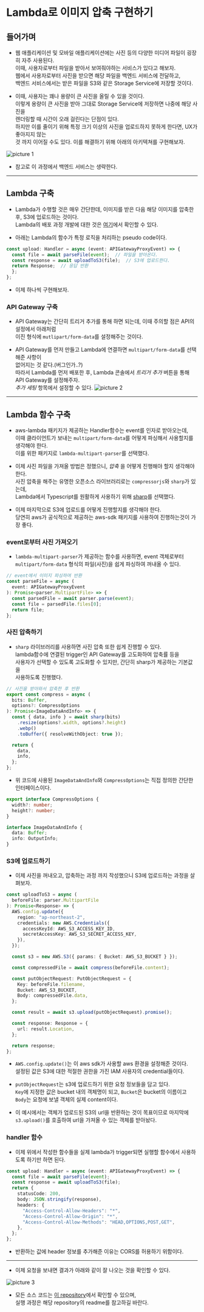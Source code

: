 # Lambda로 이미지 압축 구현하기

## 들어가며

- 웹 애플리케이션 및 모바일 애플리케이션에는 사진 등의 다양한 미디어 파일이 굉장히 자주 사용된다.  
  이때, 사용자로부터 파일을 받아서 보여줘야하는 서비스가 있다고 해보자.  
  웹에서 사용자로부터 사진을 받으면 해당 파일을 백엔드 서비스에 전달하고,  
  백엔드 서비스에서는 받은 파일을 S3와 같은 Storage Service에 저장할 것이다.

- 이때, 사용자는 꽤나 용량이 큰 사진을 올릴 수 있을 것이다.  
  이렇게 용량이 큰 사진을 받아 그대로 Storage Service에 저장하면 나중에 해당 사진을  
  렌더링할 때 시간이 오래 걸린다는 단점이 있다.  
  하지만 이를 줄이기 위해 특정 크기 이상의 사진을 업로드하지 못하게 한다면, UX가 좋아지지 않는  
  것 까지 이어질 수도 있다. 이를 해결하기 위해 아래의 아키텍쳐를 구현해보자.

![picture 1](/images/4a6695fc00e67f4ba002367cc517825fec0ba0259fc7c590cb2bdb77edfdd6a0.png)

- 참고로 이 과정에서 백엔드 서비스는 생략한다.

---

## Lambda 구축

- Lambda가 수행할 것은 매우 간단한데, 이미지를 받은 다음 해당 이미지를 압축한 후, S3에 업로드하는 것이다.  
  Lambda의 배포 과정 개발에 대한 것은 [여기](https://github.com/sang-w0o/Study/blob/master/AWS/Backend/Lambda%20%EA%B5%AC%EC%B6%95%ED%95%98%EA%B8%B0.md)에서 확인할 수 있다.

- 아래는 Lambda의 함수가 특정 로직을 처리하는 pseudo code이다.

```ts
const upload: Handler = async (event: APIGatewayProxyEvent) => {
  const file = await parseFile(event);  // 파일을 받아온다.
  const response = await uploadToS3(file);  // S3에 업로드한다.
  return Response;  // 응답 반환
  };
};
```

- 이제 하나씩 구현해보자.

### API Gateway 구축

- API Gateway는 간단히 트리거 추가를 통해 하면 되는데, 이때 주의할 점은 API의 설정에서 아래처럼  
  이진 형식에 `mutlipart/form-data`를 설정해주는 것이다.

- API Gateway를 먼저 만들고 Lambda에 연결하면 `multipart/form-data`를 선택해준 사항이  
  없어지는 것 같다.(버그인가..?)  
  따라서 Lambda를 먼저 배포한 후, Lambda 콘솔에서 _트리거 추가_ 버튼을 통해 API Gateway를 설정해주자.  
  _추가 세팅_ 항목에서 설정할 수 있다.
  ![picture 2](/images/e98128c78e95432e037b2e6fd91eab330129cb59fb7da94e4f6f3ac3fab83dea.png)

---

## Lambda 함수 구축

- aws-lambda 패키지가 제공하는 Handler함수는 event를 인자로 받아오는데,  
  이때 클라이언트가 보내는 `multipart/form-data`를 어떻게 파싱해서 사용할지를 생각해야 한다.  
  이를 위한 패키지로 `lambda-multipart-parser`를 선택했다.

- 이제 사진 파일을 가져올 방법은 정했으니, _압축_ 을 어떻게 진행해야 할지 생각해야 한다.  
  사진 압축을 해주는 유명한 오픈소스 라이브러리로는 `compressorjs`와 `sharp`가 있는데,  
  Lambda에서 Typescript를 원활하게 사용하기 위해 [sharp](https://github.com/lovell/sharp)를 선택했다.

- 이제 마지막으로 S3에 업로드를 어떻게 진행할지를 생각해야 한다.  
  당연히 aws가 공식적으로 제공하는 aws-sdk 패키지를 사용하여 진행하는것이 가장 좋다.

### event로부터 사진 가져오기

- `lambda-multipart-parser`가 제공하는 함수를 사용하면, event 객체로부터  
  `multipart/form-data` 형식의 파일(사진)을 쉽게 파싱하여 꺼내올 수 있다.

```ts
// event에서 이미지 파싱하여 반환
const parseFile = async (
  event: APIGatewayProxyEvent
): Promise<parser.MultipartFile> => {
  const parsedFile = await parser.parse(event);
  const file = parsedFile.files[0];
  return file;
};
```

### 사진 압축하기

- `sharp` 라이브러리를 사용하면 사진 압축 또한 쉽게 진행할 수 있다.  
  lambda함수에 연결된 trigger인 API Gateway를 고도화하여 압축률 등을  
  사용자가 선택할 수 있도록 고도화할 수 있지만, 간단히 sharp가 제공하는 기본값을  
  사용하도록 진행했다.

```ts
// 사진을 받아와서 압축한 후 반환
export const compress = async (
  bits: Buffer,
  options?: CompressOptions
): Promise<ImageDataAndInfo> => {
  const { data, info } = await sharp(bits)
    .resize(options?.width, options?.height)
    .webp()
    .toBuffer({ resolveWithObject: true });

  return {
    data,
    info,
  };
};
```

- 위 코드에 사용된 `ImageDataAndInfo`와 `CompressOptions`는 직접 정의한 간단한 인터페이스이다.

```ts
export interface CompressOptions {
  width?: number;
  height?: number;
}

interface ImageDataAndInfo {
  data: Buffer;
  info: OutputInfo;
}
```

### S3에 업로드하기

- 이제 사진을 꺼내오고, 압축하는 과정 까지 작성했으니 S3에 업로드하는 과정을 살펴보자.

```ts
const uploadToS3 = async (
  beforeFile: parser.MultipartFile
): Promise<Response> => {
  AWS.config.update({
    region: "ap-northeast-2",
    credentials: new AWS.Credentials({
      accessKeyId: AWS_S3_ACCESS_KEY_ID,
      secretAccessKey: AWS_S3_SECRET_ACCESS_KEY,
    }),
  });

  const s3 = new AWS.S3({ params: { Bucket: AWS_S3_BUCKET } });

  const compressedFile = await compress(beforeFile.content);

  const putObjectRequest: PutObjectRequest = {
    Key: beforeFile.filename,
    Bucket: AWS_S3_BUCKET,
    Body: compressedFile.data,
  };

  const result = await s3.upload(putObjectRequest).promise();

  const response: Response = {
    url: result.Location,
  };

  return response;
};
```

- `AWS.config.update()`는 이 aws sdk가 사용할 aws 환경을 설정해준 것이다.  
  설정된 값은 S3에 대한 적절한 권한을 가진 IAM 사용자의 credential들이다.

- `putObjectRequest`는 s3에 업로드하기 위한 요청 정보들을 담고 있다.  
  `Key`에 지정한 값은 bucket 내의 객체명이 되고, `Bucket`은 bucket의 이름이고  
  `Body`는 요청에 보낼 객체의 실제 content이다.

- 이 예시에서는 객체가 업로드된 S3의 url을 반환하는 것이 목표이므로 마지막에  
  `s3.upload()`를 호출하여 url을 가져올 수 있는 객체를 받아놨다.

### handler 함수

- 이제 위에서 작성한 함수들을 실제 lambda가 trigger되면 실행할 함수에서 사용하도록 하기만 하면 된다.

```ts
const upload: Handler = async (event: APIGatewayProxyEvent) => {
  const file = await parseFile(event);
  const response = await uploadToS3(file);
  return {
    statusCode: 200,
    body: JSON.stringify(response),
    headers: {
      "Access-Control-Allow-Headers": "*",
      "Access-Control-Allow-Origin": "*",
      "Access-Control-Allow-Methods": "HEAD,OPTIONS,POST,GET",
    },
  };
};
```

- 반환하는 값에 header 정보를 추가해준 이유는 CORS를 허용하기 위함이다.

---

- 이제 요청을 보내면 결과가 아래와 같이 잘 나오는 것을 확인할 수 있다.

![picture 3](/images/5efe1f49fb13e44adce6175f52ae0de6d7ff4442fd353b889c5a1ef162056a99.png)

- 모든 소스 코드는 [이 repository](https://github.com/Example-Collection/Lambda-Image-Resizing-Example)에서 확인할 수 있으며,  
  실행 과정은 해당 repository의 readme를 참고하길 바란다.
